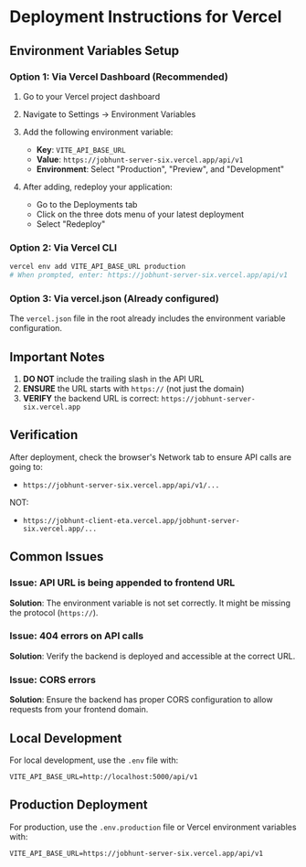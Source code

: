 # Deployment Instructions for Vercel

## Environment Variables Setup

### Option 1: Via Vercel Dashboard (Recommended)

1. Go to your Vercel project dashboard
2. Navigate to Settings → Environment Variables
3. Add the following environment variable:
   - **Key**: `VITE_API_BASE_URL`
   - **Value**: `https://jobhunt-server-six.vercel.app/api/v1`
   - **Environment**: Select "Production", "Preview", and "Development"

4. After adding, redeploy your application:
   - Go to the Deployments tab
   - Click on the three dots menu of your latest deployment
   - Select "Redeploy"

### Option 2: Via Vercel CLI

```bash
vercel env add VITE_API_BASE_URL production
# When prompted, enter: https://jobhunt-server-six.vercel.app/api/v1
```

### Option 3: Via vercel.json (Already configured)

The `vercel.json` file in the root already includes the environment variable configuration.

## Important Notes

1. **DO NOT** include the trailing slash in the API URL
2. **ENSURE** the URL starts with `https://` (not just the domain)
3. **VERIFY** the backend URL is correct: `https://jobhunt-server-six.vercel.app`

## Verification

After deployment, check the browser's Network tab to ensure API calls are going to:
- `https://jobhunt-server-six.vercel.app/api/v1/...`

NOT:
- `https://jobhunt-client-eta.vercel.app/jobhunt-server-six.vercel.app/...`

## Common Issues

### Issue: API URL is being appended to frontend URL
**Solution**: The environment variable is not set correctly. It might be missing the protocol (`https://`).

### Issue: 404 errors on API calls
**Solution**: Verify the backend is deployed and accessible at the correct URL.

### Issue: CORS errors
**Solution**: Ensure the backend has proper CORS configuration to allow requests from your frontend domain.

## Local Development

For local development, use the `.env` file with:
```
VITE_API_BASE_URL=http://localhost:5000/api/v1
```

## Production Deployment

For production, use the `.env.production` file or Vercel environment variables with:
```
VITE_API_BASE_URL=https://jobhunt-server-six.vercel.app/api/v1
```

